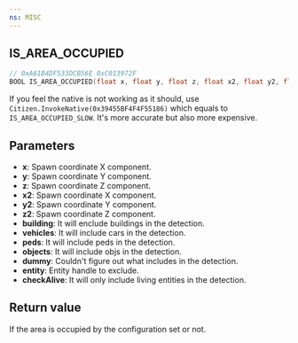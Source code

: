 ```yaml
---
ns: MISC
---
```

## IS_AREA_OCCUPIED

```c
// 0xA61B4DF533DCB56E 0xC013972F
BOOL IS_AREA_OCCUPIED(float x, float y, float z, float x2, float y2, float z2, BOOL building, BOOL vehicles, BOOL peds, BOOL objects, BOOL dummy, Entity entity, BOOL checkAlive);
```

If you feel the native is not working as it should, use `Citizen.InvokeNative(0x39455BF4F4F55186)` which equals to `IS_AREA_OCCUPIED_SLOW`. It's more accurate but also more expensive.

## Parameters
* **x**: Spawn coordinate X component.
* **y**: Spawn coordinate Y component.
* **z**: Spawn coordinate Z component.
* **x2**: Spawn coordinate X component.
* **y2**: Spawn coordinate Y component.
* **z2**: Spawn coordinate Z component.
* **building**: It will enclude buildings in the detection.
* **vehicles**: It will include cars in the detection.
* **peds**: It will include peds in the detection.
* **objects**: It will include objs in the detection.
* **dummy**: Couldn't figure out what includes in the detection.
* **entity**: Entity handle to exclude.
* **checkAlive**: It will only include living entities in the detection.

## Return value
If the area is occupied by the configuration set or not.